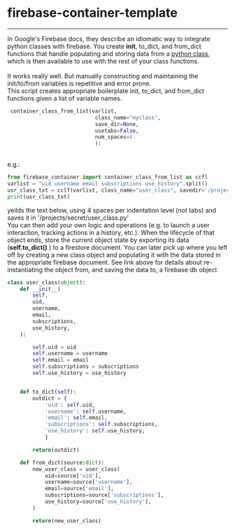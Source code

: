 # firebase-container-template

----
In Google's Firebase docs, they describe an idiomatic way to integrate python classes with firebase. You create __init__, to_dict, and from_dict functions that handle populating and storing data from a [python class](https://firebase.google.com/docs/firestore/query-data/get-data), which is then available to use with the rest of your class functions.<br>
<br>
It works really well. But manually constructing and maintaining the init/to/from variables is repetitive and error prone.<br>
This script creates appropriate boilerplate init, to_dict, and from_dict functions given a list of variable names. <br>

``` python
 container_class_from_list(varlist,
                            class_name="myclass",
                            save_dir=None,
                            usetabs=False,
                            num_spaces=4.
                            ):

```
<br>
e.g.:

``` python
from firebase_container import container_class_from_list as ccfl
varlist = "uid username email subscriptions use_history".split()
usr_class_txt = cclf(varlist, class_name="user_class", savedir='/projects/secret')
print(usr_class_txt)
```

yeilds the text below, using 4 spaces per indentation level (not tabs) and saves it in '/projects/secret/user_class.py'<br>
You can then add your own logic and operations (e.g. to launch a user interaction, tracking actions in a history, etc.). When the lifecycle of that object ends, store the current object state by exporting its data (**self.to_dict()** ) to a firestore document. You can later pick up where you left off by creating a new class object and populating it with the data stored in the appropriate firebase document. See link above for details about re-instantiating the object from, and saving the data to, a firebase db object <br>

``` python
class user_class(object):
    def __init__(
        self,
        uid,
        username,
        email,
        subscriptions,
        use_history,
    ):

        self.uid = uid
        self.username = username
        self.email = email
        self.subscriptions = subscriptions
        self.use_history = use_history


    def to_dict(self):
        outdict = {
            'uid': self.uid,
            'username': self.username,
            'email': self.email,
            'subscriptions': self.subscriptions,
            'use_history': self.use_history,
            }

        return(outdict)

    def from_dict(source:dict):
        new_user_class = user_class(
            uid=source['uid'],
            username=source['username'],
            email=source['email'],
            subscriptions=source['subscriptions'],
            use_history=source['use_history'],
        )

        return(new_user_class)
```
